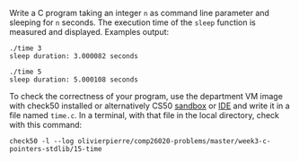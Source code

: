 Write a C program taking an integer `n` as command line parameter and sleeping
for `n` seconds. The execution time of the `sleep` function is measured and
displayed. Examples output:

```shell
./time 3
sleep duration: 3.000082 seconds

./time 5
sleep duration: 5.000108 seconds
```

To check the correctness of your program, use the department VM image with check50 installed or alternatively CS50 [sandbox](sandbox.cs50.io)
or [IDE](ide.cs50.io) and write it in a file named `time.c`. In a terminal,
with that file in the local directory, check with this command:
```shell
check50 -l --log olivierpierre/comp26020-problems/master/week3-c-pointers-stdlib/15-time
```
